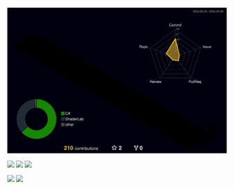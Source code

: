 
![3D GitHub Profile](https://raw.githubusercontent.com/UzCaroco/UzCaroco/main/profile-3d-contrib/profile-night-rainbow.svg)

![](http://github-profile-summary-cards.vercel.app/api/cards/profile-details?username=UzCaroco&theme=transparent) 
![](http://github-profile-summary-cards.vercel.app/api/cards/repos-per-language?username=UzCaroco&theme=transparent) ![](http://github-profile-summary-cards.vercel.app/api/cards/most-commit-language?username=UzCaroco&theme=transparent)

![](http://github-profile-summary-cards.vercel.app/api/cards/stats?username=UzCaroco&theme=transparent) ![](http://github-profile-summary-cards.vercel.app/api/cards/productive-time?username=UzCaroco&theme=transparent&utcOffset=8)
